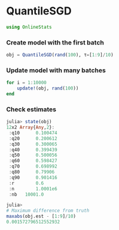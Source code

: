 
# QuantileSGD


````julia
using OnlineStats
````





### Create model with the first batch
````julia
obj = QuantileSGD(rand(100), τ=[1:9]/10)
````





### Update model with many batches
````julia
for i = 1:10000
    update!(obj, rand(100))
end
````





### Check estimates
````julia
julia> state(obj)
12x2 Array{Any,2}:
 :q10      0.100474
 :q20      0.200612
 :q30      0.300065
 :q40      0.399439
 :q50      0.500056
 :q60      0.598427
 :q70      0.698992
 :q80      0.79906 
 :q90      0.901416
 :r        0.6     
 :n        1.0001e6
 :nb   10001.0     

julia> 
# Maximum difference from truth
maxabs(obj.est - [1:9]/10)
0.001572796512552932

````


